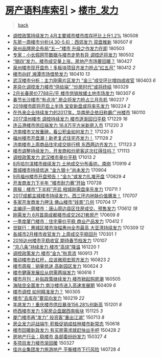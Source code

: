 [房产语料库索引](../../README.md)  > [楼市_发力](楼市_发力.md)
====
> [back](../README.md)

- [调控政策持续发力 4月主要城市楼市库存环比上升1.2%](http://jkwz.applinzi.com/ittc/7100659820229297163.html#%E8%B0%83%E6%8E%A7%E6%94%BF%E7%AD%96%E6%8C%81%E7%BB%AD%E5%8F%91%E5%8A%9B+4%E6%9C%88%E4%B8%BB%E8%A6%81%E5%9F%8E%E5%B8%82%E6%A5%BC%E5%B8%82%E5%BA%93%E5%AD%98%E7%8E%AF%E6%AF%94%E4%B8%8A%E5%8D%871.2%25) 180508  
- [东房一周楼市分析(4.30-5.6)：西郊发力 双盘推新](http://jkwz.applinzi.com/ittc/7100318781161341963.html#%E4%B8%9C%E6%88%BF%E4%B8%80%E5%91%A8%E6%A5%BC%E5%B8%82%E5%88%86%E6%9E%90%284.30-5.6%29%EF%BC%9A%E8%A5%BF%E9%83%8A%E5%8F%91%E5%8A%9B+%E5%8F%8C%E7%9B%98%E6%8E%A8%E6%96%B0) 180507 *6* 
- [泉州品牌房企布局“五一”楼市 升级之作发力在即](http://jkwz.applinzi.com/ittc/7098838656519504913.html#%E6%B3%89%E5%B7%9E%E5%93%81%E7%89%8C%E6%88%BF%E4%BC%81%E5%B8%83%E5%B1%80%E2%80%9C%E4%BA%94%E4%B8%80%E2%80%9D%E6%A5%BC%E5%B8%82+%E5%8D%87%E7%BA%A7%E4%B9%8B%E4%BD%9C%E5%8F%91%E5%8A%9B%E5%9C%A8%E5%8D%B3) 180503  
- [专家：小长假网签数据与楼市走势有异 调控还将发力](http://jkwz.applinzi.com/ittc/7098430885055693834.html#%E4%B8%93%E5%AE%B6%EF%BC%9A%E5%B0%8F%E9%95%BF%E5%81%87%E7%BD%91%E7%AD%BE%E6%95%B0%E6%8D%AE%E4%B8%8E%E6%A5%BC%E5%B8%82%E8%B5%B0%E5%8A%BF%E6%9C%89%E5%BC%82+%E8%B0%83%E6%8E%A7%E8%BF%98%E5%B0%86%E5%8F%91%E5%8A%9B) 180502  
- [“银四”发力，楼市成交量上涨，房地产市场要回暖？](http://jkwz.applinzi.com/ittc/7096700870358205451.html#%E2%80%9C%E9%93%B6%E5%9B%9B%E2%80%9D%E5%8F%91%E5%8A%9B%EF%BC%8C%E6%A5%BC%E5%B8%82%E6%88%90%E4%BA%A4%E9%87%8F%E4%B8%8A%E6%B6%A8%EF%BC%8C%E6%88%BF%E5%9C%B0%E4%BA%A7%E5%B8%82%E5%9C%BA%E8%A6%81%E5%9B%9E%E6%9A%96%EF%BC%9F) 180427  
- [泉州楼市现开盘热！多板块项目齐发力抢占“红五月”](http://jkwz.applinzi.com/ittc/7091093180961522699.html#%E6%B3%89%E5%B7%9E%E6%A5%BC%E5%B8%82%E7%8E%B0%E5%BC%80%E7%9B%98%E7%83%AD%EF%BC%81%E5%A4%9A%E6%9D%BF%E5%9D%97%E9%A1%B9%E7%9B%AE%E9%BD%90%E5%8F%91%E5%8A%9B%E6%8A%A2%E5%8D%A0%E2%80%9C%E7%BA%A2%E4%BA%94%E6%9C%88%E2%80%9D) 180412 *2* 
- [楼市向好 湘潭市场借势发力](http://jkwz.applinzi.com/ittc/7090279007977473040.html#%E6%A5%BC%E5%B8%82%E5%90%91%E5%A5%BD+%E6%B9%98%E6%BD%AD%E5%B8%82%E5%9C%BA%E5%80%9F%E5%8A%BF%E5%8F%91%E5%8A%9B) 180410 *13* 
- [武汉楼市分析：主力刚需片区发力 “金三”成交环比增四成收官](http://jkwz.applinzi.com/ittc/7087713900122604551.html#%E6%AD%A6%E6%B1%89%E6%A5%BC%E5%B8%82%E5%88%86%E6%9E%90%EF%BC%9A%E4%B8%BB%E5%8A%9B%E5%88%9A%E9%9C%80%E7%89%87%E5%8C%BA%E5%8F%91%E5%8A%9B+%E2%80%9C%E9%87%91%E4%B8%89%E2%80%9D%E6%88%90%E4%BA%A4%E7%8E%AF%E6%AF%94%E5%A2%9E%E5%9B%9B%E6%88%90%E6%94%B6%E5%AE%98) 180403 *6* 
- [差异化调控发力楼市“供给端” “炒房时代”或将终结](http://jkwz.applinzi.com/ittc/7085934843924055057.html#%E5%B7%AE%E5%BC%82%E5%8C%96%E8%B0%83%E6%8E%A7%E5%8F%91%E5%8A%9B%E6%A5%BC%E5%B8%82%E2%80%9C%E4%BE%9B%E7%BB%99%E7%AB%AF%E2%80%9D+%E2%80%9C%E7%82%92%E6%88%BF%E6%97%B6%E4%BB%A3%E2%80%9D%E6%88%96%E5%B0%86%E7%BB%88%E7%BB%93) 180329  
- [2月长春房价7788元/平 楼市供销放缓土地市场发力](http://jkwz.applinzi.com/ittc/7077727881927328779.html#2%E6%9C%88%E9%95%BF%E6%98%A5%E6%88%BF%E4%BB%B77788%E5%85%83%2F%E5%B9%B3+%E6%A5%BC%E5%B8%82%E4%BE%9B%E9%94%80%E6%94%BE%E7%BC%93%E5%9C%9F%E5%9C%B0%E5%B8%82%E5%9C%BA%E5%8F%91%E5%8A%9B) 180307 *6* 
- [春节长沙楼市“有点冷” 房企将发力抢占三月先机](http://jkwz.applinzi.com/ittc/7074823740930393099.html#%E6%98%A5%E8%8A%82%E9%95%BF%E6%B2%99%E6%A5%BC%E5%B8%82%E2%80%9C%E6%9C%89%E7%82%B9%E5%86%B7%E2%80%9D+%E6%88%BF%E4%BC%81%E5%B0%86%E5%8F%91%E5%8A%9B%E6%8A%A2%E5%8D%A0%E4%B8%89%E6%9C%88%E5%85%88%E6%9C%BA) 180227 *7* 
- [2018楼市即将开启上半场 宝安新盘或将率先发力](http://jkwz.applinzi.com/ittc/7073707705112200208.html#2018%E6%A5%BC%E5%B8%82%E5%8D%B3%E5%B0%86%E5%BC%80%E5%90%AF%E4%B8%8A%E5%8D%8A%E5%9C%BA+%E5%AE%9D%E5%AE%89%E6%96%B0%E7%9B%98%E6%88%96%E5%B0%86%E7%8E%87%E5%85%88%E5%8F%91%E5%8A%9B) 180224 *2* 
- [在外来企业持续发力的2017年，华南房企依旧称霸广州楼市](http://jkwz.applinzi.com/ittc/7056747776275121158.html#%E5%9C%A8%E5%A4%96%E6%9D%A5%E4%BC%81%E4%B8%9A%E6%8C%81%E7%BB%AD%E5%8F%91%E5%8A%9B%E7%9A%842017%E5%B9%B4%EF%BC%8C%E5%8D%8E%E5%8D%97%E6%88%BF%E4%BC%81%E4%BE%9D%E6%97%A7%E7%A7%B0%E9%9C%B8%E5%B9%BF%E5%B7%9E%E6%A5%BC%E5%B8%82) 180110  
- [2017漳州楼市 调控持续发力 楼市逐渐回归平稳](http://jkwz.applinzi.com/ittc/7052282351483094033.html#2017%E6%BC%B3%E5%B7%9E%E6%A5%BC%E5%B8%82+%E8%B0%83%E6%8E%A7%E6%8C%81%E7%BB%AD%E5%8F%91%E5%8A%9B+%E6%A5%BC%E5%B8%82%E9%80%90%E6%B8%90%E5%9B%9E%E5%BD%92%E5%B9%B3%E7%A8%B3) 171229 *16* 
- [连云港楼市供应端发力 16.8万平方米新房入市](http://jkwz.applinzi.com/ittc/7049197548256887824.html#%E8%BF%9E%E4%BA%91%E6%B8%AF%E6%A5%BC%E5%B8%82%E4%BE%9B%E5%BA%94%E7%AB%AF%E5%8F%91%E5%8A%9B+16.8%E4%B8%87%E5%B9%B3%E6%96%B9%E7%B1%B3%E6%96%B0%E6%88%BF%E5%85%A5%E5%B8%82) 171220 *3* 
- [济南楼市又放重磅，看公积金如何发力？](http://jkwz.applinzi.com/ittc/7049098014587618321.html#%E6%B5%8E%E5%8D%97%E6%A5%BC%E5%B8%82%E5%8F%88%E6%94%BE%E9%87%8D%E7%A3%85%EF%BC%8C%E7%9C%8B%E5%85%AC%E7%A7%AF%E9%87%91%E5%A6%82%E4%BD%95%E5%8F%91%E5%8A%9B%EF%BC%9F) 171220 *5* 
- [福州楼市开盘潮！新老复式住宅齐发力！](http://jkwz.applinzi.com/ittc/7041047052488803345.html#%E7%A6%8F%E5%B7%9E%E6%A5%BC%E5%B8%82%E5%BC%80%E7%9B%98%E6%BD%AE%EF%BC%81%E6%96%B0%E8%80%81%E5%A4%8D%E5%BC%8F%E4%BD%8F%E5%AE%85%E9%BD%90%E5%8F%91%E5%8A%9B%EF%BC%81) 171128 *2* 
- [济南楼市上周商品住宅成交排行榜 东西两边齐发力！](http://jkwz.applinzi.com/ittc/7039047136077939728.html#%E6%B5%8E%E5%8D%97%E6%A5%BC%E5%B8%82%E4%B8%8A%E5%91%A8%E5%95%86%E5%93%81%E4%BD%8F%E5%AE%85%E6%88%90%E4%BA%A4%E6%8E%92%E8%A1%8C%E6%A6%9C+%E4%B8%9C%E8%A5%BF%E4%B8%A4%E8%BE%B9%E9%BD%90%E5%8F%91%E5%8A%9B%EF%BC%81) 171123 *3* 
- [楼市调整持续发力，开发商和炒房客这次扛得住吗？](http://jkwz.applinzi.com/ittc/7035533048173560849.html#%E6%A5%BC%E5%B8%82%E8%B0%83%E6%95%B4%E6%8C%81%E7%BB%AD%E5%8F%91%E5%8A%9B%EF%BC%8C%E5%BC%80%E5%8F%91%E5%95%86%E5%92%8C%E7%82%92%E6%88%BF%E5%AE%A2%E8%BF%99%E6%AC%A1%E6%89%9B%E5%BE%97%E4%BD%8F%E5%90%97%EF%BC%9F) 171113  
- [调控政策发力 武汉楼市量价平稳](http://jkwz.applinzi.com/ittc/7023825818210534416.html#%E8%B0%83%E6%8E%A7%E6%94%BF%E7%AD%96%E5%8F%91%E5%8A%9B+%E6%AD%A6%E6%B1%89%E6%A5%BC%E5%B8%82%E9%87%8F%E4%BB%B7%E5%B9%B3%E7%A8%B3) 171013 *2* 
- [8月哈尔滨楼市继续发力 土地成交分布香坊、南岗](http://jkwz.applinzi.com/ittc/7015006945315128336.html#8%E6%9C%88%E5%93%88%E5%B0%94%E6%BB%A8%E6%A5%BC%E5%B8%82%E7%BB%A7%E7%BB%AD%E5%8F%91%E5%8A%9B+%E5%9C%9F%E5%9C%B0%E6%88%90%E4%BA%A4%E5%88%86%E5%B8%83%E9%A6%99%E5%9D%8A%E3%80%81%E5%8D%97%E5%B2%97) 170919 *4* 
- [晋城楼市持续低迷 “金九银十”尚未发力](http://jkwz.applinzi.com/ittc/7009415664639673360.html#%E6%99%8B%E5%9F%8E%E6%A5%BC%E5%B8%82%E6%8C%81%E7%BB%AD%E4%BD%8E%E8%BF%B7+%E2%80%9C%E9%87%91%E4%B9%9D%E9%93%B6%E5%8D%81%E2%80%9D%E5%B0%9A%E6%9C%AA%E5%8F%91%E5%8A%9B) 170904  
- [9月福州楼市开盘预告！“金九”或发力扎堆开盘](http://jkwz.applinzi.com/ittc/7007271520567821328.html#9%E6%9C%88%E7%A6%8F%E5%B7%9E%E6%A5%BC%E5%B8%82%E5%BC%80%E7%9B%98%E9%A2%84%E5%91%8A%EF%BC%81%E2%80%9C%E9%87%91%E4%B9%9D%E2%80%9D%E6%88%96%E5%8F%91%E5%8A%9B%E6%89%8E%E5%A0%86%E5%BC%80%E7%9B%98) 170829 *4* 
- [开发商发力下半年 “楼市耐力赛”开始](http://jkwz.applinzi.com/ittc/6995273850630439953.html#%E5%BC%80%E5%8F%91%E5%95%86%E5%8F%91%E5%8A%9B%E4%B8%8B%E5%8D%8A%E5%B9%B4+%E2%80%9C%E6%A5%BC%E5%B8%82%E8%80%90%E5%8A%9B%E8%B5%9B%E2%80%9D%E5%BC%80%E5%A7%8B) 170728  
- [周报｜楼市“下半程”开启 相城刚需盘率先发力](http://jkwz.applinzi.com/ittc/6988961535782028293.html#%E5%91%A8%E6%8A%A5%EF%BD%9C%E6%A5%BC%E5%B8%82%E2%80%9C%E4%B8%8B%E5%8D%8A%E7%A8%8B%E2%80%9D%E5%BC%80%E5%90%AF+%E7%9B%B8%E5%9F%8E%E5%88%9A%E9%9C%80%E7%9B%98%E7%8E%87%E5%85%88%E5%8F%91%E5%8A%9B) 170711 *1* 
- [2017成都主城楼市持续发力，西三环内地脉价值爆发！](http://jkwz.applinzi.com/ittc/6987568577908311045.html#2017%E6%88%90%E9%83%BD%E4%B8%BB%E5%9F%8E%E6%A5%BC%E5%B8%82%E6%8C%81%E7%BB%AD%E5%8F%91%E5%8A%9B%EF%BC%8C%E8%A5%BF%E4%B8%89%E7%8E%AF%E5%86%85%E5%9C%B0%E8%84%89%E4%BB%B7%E5%80%BC%E7%88%86%E5%8F%91%EF%BC%81) 170707  
- [多家开发商发力押注 佛山楼市“钱景”几何](http://jkwz.applinzi.com/ittc/6986226069588673541.html#%E5%A4%9A%E5%AE%B6%E5%BC%80%E5%8F%91%E5%95%86%E5%8F%91%E5%8A%9B%E6%8A%BC%E6%B3%A8+%E4%BD%9B%E5%B1%B1%E6%A5%BC%E5%B8%82%E2%80%9C%E9%92%B1%E6%99%AF%E2%80%9D%E5%87%A0%E4%BD%95) 170704 *17* 
- [主编评一周楼市：唐山周边县区住房成交、预售发力](http://jkwz.applinzi.com/ittc/6978311713903346692.html#%E4%B8%BB%E7%BC%96%E8%AF%84%E4%B8%80%E5%91%A8%E6%A5%BC%E5%B8%82%EF%BC%9A%E5%94%90%E5%B1%B1%E5%91%A8%E8%BE%B9%E5%8E%BF%E5%8C%BA%E4%BD%8F%E6%88%BF%E6%88%90%E4%BA%A4%E3%80%81%E9%A2%84%E5%94%AE%E5%8F%91%E5%8A%9B) 170612 *18* 
- [刚需发力 6月首周成都楼市成交2621套房产](http://jkwz.applinzi.com/ittc/6977123488174179333.html#%E5%88%9A%E9%9C%80%E5%8F%91%E5%8A%9B+6%E6%9C%88%E9%A6%96%E5%91%A8%E6%88%90%E9%83%BD%E6%A5%BC%E5%B8%82%E6%88%90%E4%BA%A42621%E5%A5%97%E6%88%BF%E4%BA%A7) 170609 *8* 
- [一季度厦门楼市：住宅量价平稳 商业产品发力](http://jkwz.applinzi.com/ittc/6955566649699730437.html#%E4%B8%80%E5%AD%A3%E5%BA%A6%E5%8E%A6%E9%97%A8%E6%A5%BC%E5%B8%82%EF%BC%9A%E4%BD%8F%E5%AE%85%E9%87%8F%E4%BB%B7%E5%B9%B3%E7%A8%B3+%E5%95%86%E4%B8%9A%E4%BA%A7%E5%93%81%E5%8F%91%E5%8A%9B) 170412 *1* 
- [世联行：惠城区楼市涨幅惠州全市最高 大亚湾持续发力](http://jkwz.applinzi.com/ittc/6942942242766586885.html#%E4%B8%96%E8%81%94%E8%A1%8C%EF%BC%9A%E6%83%A0%E5%9F%8E%E5%8C%BA%E6%A5%BC%E5%B8%82%E6%B6%A8%E5%B9%85%E6%83%A0%E5%B7%9E%E5%85%A8%E5%B8%82%E6%9C%80%E9%AB%98+%E5%A4%A7%E4%BA%9A%E6%B9%BE%E6%8C%81%E7%BB%AD%E5%8F%91%E5%8A%9B) 170309 *12* 
- [各城市2月楼市收官发力 上周成交平稳回升](http://jkwz.applinzi.com/ittc/6940120165059658756.html#%E5%90%84%E5%9F%8E%E5%B8%822%E6%9C%88%E6%A5%BC%E5%B8%82%E6%94%B6%E5%AE%98%E5%8F%91%E5%8A%9B+%E4%B8%8A%E5%91%A8%E6%88%90%E4%BA%A4%E5%B9%B3%E7%A8%B3%E5%9B%9E%E5%8D%87) 170301 *1* 
- [2016达州楼市平稳收官 期待春节档发力](http://jkwz.applinzi.com/ittc/6920419740853208068.html#2016%E8%BE%BE%E5%B7%9E%E6%A5%BC%E5%B8%82%E5%B9%B3%E7%A8%B3%E6%94%B6%E5%AE%98+%E6%9C%9F%E5%BE%85%E6%98%A5%E8%8A%82%E6%A1%A3%E5%8F%91%E5%8A%9B) 170107  
- [“京八条”持续发力 楼市“高烧”降温](http://jkwz.applinzi.com/ittc/6913627858621957124.html#%E2%80%9C%E4%BA%AC%E5%85%AB%E6%9D%A1%E2%80%9D%E6%8C%81%E7%BB%AD%E5%8F%91%E5%8A%9B+%E6%A5%BC%E5%B8%82%E2%80%9C%E9%AB%98%E7%83%A7%E2%80%9D%E9%99%8D%E6%B8%A9) 161220 *1* 
- [调控政策发力 楼市“金九”秋意浓](http://jkwz.applinzi.com/ittc/6877261380884890629.html#%E8%B0%83%E6%8E%A7%E6%94%BF%E7%AD%96%E5%8F%91%E5%8A%9B+%E6%A5%BC%E5%B8%82%E2%80%9C%E9%87%91%E4%B9%9D%E2%80%9D%E7%A7%8B%E6%84%8F%E6%B5%93) 160913 *71* 
- [推动楼市去杠杆，应该微观宏观齐发力](http://jkwz.applinzi.com/ittc/6869426376188363781.html#%E6%8E%A8%E5%8A%A8%E6%A5%BC%E5%B8%82%E5%8E%BB%E6%9D%A0%E6%9D%86%EF%BC%8C%E5%BA%94%E8%AF%A5%E5%BE%AE%E8%A7%82%E5%AE%8F%E8%A7%82%E9%BD%90%E5%8F%91%E5%8A%9B) 160823 *2* 
- [楼市周报：销量低迷 高新园区发力](http://jkwz.applinzi.com/ittc/6847345068213797893.html#%E6%A5%BC%E5%B8%82%E5%91%A8%E6%8A%A5%EF%BC%9A%E9%94%80%E9%87%8F%E4%BD%8E%E8%BF%B7+%E9%AB%98%E6%96%B0%E5%9B%AD%E5%8C%BA%E5%8F%91%E5%8A%9B) 160624 *3* 
- [楼市健康发展应从供需两端发力](http://jkwz.applinzi.com/ittc/6844310907932640261.html#%E6%A5%BC%E5%B8%82%E5%81%A5%E5%BA%B7%E5%8F%91%E5%B1%95%E5%BA%94%E4%BB%8E%E4%BE%9B%E9%9C%80%E4%B8%A4%E7%AB%AF%E5%8F%91%E5%8A%9B) 160616 *1* 
- [楼市月刊：补贴政策继续发力 楼市掀起购房潮](http://jkwz.applinzi.com/ittc/6828666680360043524.html#%E6%A5%BC%E5%B8%82%E6%9C%88%E5%88%8A%EF%BC%9A%E8%A1%A5%E8%B4%B4%E6%94%BF%E7%AD%96%E7%BB%A7%E7%BB%AD%E5%8F%91%E5%8A%9B+%E6%A5%BC%E5%B8%82%E6%8E%80%E8%B5%B7%E8%B4%AD%E6%88%BF%E6%BD%AE) 160505  
- [海陆空全面发力 南沙楼市进入高速发展期](http://jkwz.applinzi.com/ittc/6819127768482579461.html#%E6%B5%B7%E9%99%86%E7%A9%BA%E5%85%A8%E9%9D%A2%E5%8F%91%E5%8A%9B+%E5%8D%97%E6%B2%99%E6%A5%BC%E5%B8%82%E8%BF%9B%E5%85%A5%E9%AB%98%E9%80%9F%E5%8F%91%E5%B1%95%E6%9C%9F) 160409 *6* 
- [楼市调控 如何精准发力？](http://jkwz.applinzi.com/ittc/6805926560892716036.html#%E6%A5%BC%E5%B8%82%E8%B0%83%E6%8E%A7+%E5%A6%82%E4%BD%95%E7%B2%BE%E5%87%86%E5%8F%91%E5%8A%9B%EF%BC%9F) 160305  
- [楼市“去库存”要双向发力](http://jkwz.applinzi.com/ittc/6800527547976647684.html#%E6%A5%BC%E5%B8%82%E2%80%9C%E5%8E%BB%E5%BA%93%E5%AD%98%E2%80%9D%E8%A6%81%E5%8F%8C%E5%90%91%E5%8F%91%E5%8A%9B) 160219 *22* 
- [年底发力！重庆楼市供应暴涨156.28%创新高](http://jkwz.applinzi.com/ittc/6770780541754541061.html#%E5%B9%B4%E5%BA%95%E5%8F%91%E5%8A%9B%EF%BC%81%E9%87%8D%E5%BA%86%E6%A5%BC%E5%B8%82%E4%BE%9B%E5%BA%94%E6%9A%B4%E6%B6%A8156.28%25%E5%88%9B%E6%96%B0%E9%AB%98) 151201 *8* 
- [桥西楼市发力 5家房企盘踞西南板块](http://jkwz.applinzi.com/ittc/6768613071648195588.html#%E6%A1%A5%E8%A5%BF%E6%A5%BC%E5%B8%82%E5%8F%91%E5%8A%9B+5%E5%AE%B6%E6%88%BF%E4%BC%81%E7%9B%98%E8%B8%9E%E8%A5%BF%E5%8D%97%E6%9D%BF%E5%9D%97) 151125 *3* 
- [厦门楼市再“发力” 投资客“重出江湖”](http://jkwz.applinzi.com/ittc/547650614912861609.html#%E5%8E%A6%E9%97%A8%E6%A5%BC%E5%B8%82%E5%86%8D%E2%80%9C%E5%8F%91%E5%8A%9B%E2%80%9D+%E6%8A%95%E8%B5%84%E5%AE%A2%E2%80%9C%E9%87%8D%E5%87%BA%E6%B1%9F%E6%B9%96%E2%80%9D) 150713 *8* 
- [房企发力迎战端午 积极促销成桂林楼市新常态](http://jkwz.applinzi.com/ittc/547650611420533125.html#%E6%88%BF%E4%BC%81%E5%8F%91%E5%8A%9B%E8%BF%8E%E6%88%98%E7%AB%AF%E5%8D%88+%E7%A7%AF%E6%9E%81%E4%BF%83%E9%94%80%E6%88%90%E6%A1%82%E6%9E%97%E6%A5%BC%E5%B8%82%E6%96%B0%E5%B8%B8%E6%80%81) 150618  
- [楼市回暖新政发力 有买房需求就赶快出手吧](http://jkwz.applinzi.com/ittc/547650611408416380.html#%E6%A5%BC%E5%B8%82%E5%9B%9E%E6%9A%96%E6%96%B0%E6%94%BF%E5%8F%91%E5%8A%9B+%E6%9C%89%E4%B9%B0%E6%88%BF%E9%9C%80%E6%B1%82%E5%B0%B1%E8%B5%B6%E5%BF%AB%E5%87%BA%E6%89%8B%E5%90%A7) 150428 *2* 
- [房地产行业：稳楼市 各部委纷纷发力](http://jkwz.applinzi.com/ittc/547650611403140830.html#%E6%88%BF%E5%9C%B0%E4%BA%A7%E8%A1%8C%E4%B8%9A%EF%BC%9A%E7%A8%B3%E6%A5%BC%E5%B8%82+%E5%90%84%E9%83%A8%E5%A7%94%E7%BA%B7%E7%BA%B7%E5%8F%91%E5%8A%9B) 150327 *4* 
- [多项目发力楼市渐回暖](http://jkwz.applinzi.com/ittc/547650611400409690.html#%E5%A4%9A%E9%A1%B9%E7%9B%AE%E5%8F%91%E5%8A%9B%E6%A5%BC%E5%B8%82%E6%B8%90%E5%9B%9E%E6%9A%96) 150327  
- [佳兆业集团发力旅游地产 平衡楼市下行风险](http://jkwz.applinzi.com/ittc/547650611370604180.html#%E4%BD%B3%E5%85%86%E4%B8%9A%E9%9B%86%E5%9B%A2%E5%8F%91%E5%8A%9B%E6%97%85%E6%B8%B8%E5%9C%B0%E4%BA%A7+%E5%B9%B3%E8%A1%A1%E6%A5%BC%E5%B8%82%E4%B8%8B%E8%A1%8C%E9%A3%8E%E9%99%A9) 140728 *4* 
